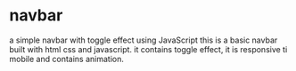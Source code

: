 # navbar
a simple navbar with toggle effect using JavaScript
this is a basic  navbar built with html css and javascript. it contains toggle effect, it is responsive ti mobile and contains animation.

